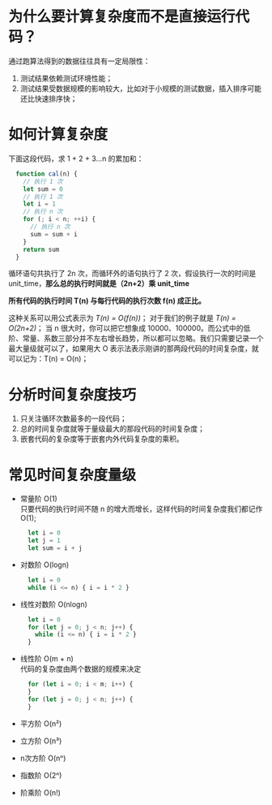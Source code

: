 # 为什么要计算复杂度而不是直接运行代码？
通过跑算法得到的数据往往具有一定局限性：
1. 测试结果依赖测试环境性能；  
2. 测试结果受数据规模的影响较大，比如对于小规模的测试数据，插入排序可能还比快速排序快；

# 如何计算复杂度
下面这段代码，求 1 + 2 + 3...n 的累加和：
  ```javascript
    function cal(n) {
      // 执行 1 次
      let sum = 0
      // 执行 1 次
      let i = 1
      // 执行 n 次
      for (; i < n; ++i) {
        // 执行 n 次
        sum = sum + i
      }
      return sum
    }
  ```
循环语句共执行了 2n 次，而循环外的语句执行了 2 次，假设执行一次的时间是 unit_time，**那么总的执行时间就是（2n+2）乘 unit_time**  

**所有代码的执行时间 T(n) 与每行代码的执行次数 f(n) 成正比。**

这种关系可以用公式表示为 *T(n) = O(f(n))*；
对于我们的例子就是 *T(n) = O(2n+2)*；
当 n 很大时，你可以把它想象成 10000、100000。而公式中的低阶、常量、系数三部分并不左右增长趋势，所以都可以忽略。我们只需要记录一个最大量级就可以了，如果用大 O 表示法表示刚讲的那两段代码的时间复杂度，就可以记为：T(n) = O(n)；

# 分析时间复杂度技巧
1. 只关注循环次数最多的一段代码；
2. 总的时间复杂度就等于量级最大的那段代码的时间复杂度；
3. 嵌套代码的复杂度等于嵌套内外代码复杂度的乘积。

# 常见时间复杂度量级
* 常量阶 O(1)  
只要代码的执行时间不随 n 的增大而增长，这样代码的时间复杂度我们都记作 O(1);  

  ```javascript
    let i = 0
    let j = 1
    let sum = i + j
  ```  

* 对数阶 O(logn)
  ```javascript
    let i = 0
    while (i <= n) { i = i * 2 }
  ```
* 线性对数阶 O(nlogn)
  ```javascript
    let i = 0
    for (let j = 0; j < n; j++) {
      while (i <= n) { i = i * 2 }
    }
  ```
* 线性阶 O(m + n)  
代码的复杂度由两个数据的规模来决定
  ```javascript
    for (let i = 0; i < m; i++) {
    }
    for (let j = 0; j < n; j++) {
    }
  ```
* 平方阶 O(n²)
* 立方阶 O(n³)
* n次方阶 O(nⁿ)
* 指数阶 O(2ⁿ)
* 阶乘阶 O(n!)


